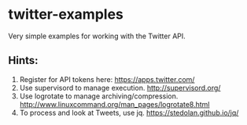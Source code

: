 # twitter-examples
Very simple examples for working with the Twitter API.

## Hints:
1. Register for API tokens here: https://apps.twitter.com/
2. Use supervisord to manage execution. http://supervisord.org/
3. Use logrotate to manage archiving/compression. http://www.linuxcommand.org/man_pages/logrotate8.html
4. To process and look at Tweets, use jq. https://stedolan.github.io/jq/
